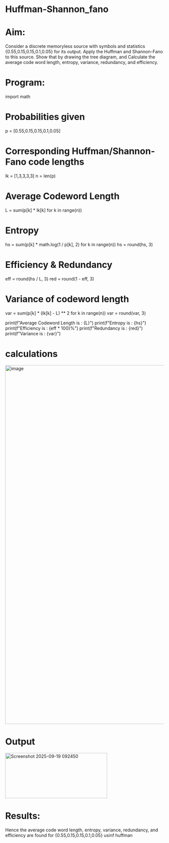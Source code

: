 # Huffman-Shannon_fano
# Aim:
Consider a discrete memoryless source with symbols and statistics {0.55,0.15,0.15,0.1,0.05} for its output. 
Apply the Huffman and Shannon-Fano to this source. 
Show that by drawing the tree diagram, and 
Calculate the average code word length, entropy, variance, redundancy, and efficiency.
# Program:
import math

# Probabilities given
p = [0.55,0.15,0.15,0.1,0.05]

# Corresponding Huffman/Shannon-Fano code lengths
lk = [1,3,3,3,3]
n = len(p)

# Average Codeword Length
L = sum(p[k] * lk[k] for k in range(n))

# Entropy
hs = sum(p[k] * math.log(1 / p[k], 2) for k in range(n))
hs = round(hs, 3)

# Efficiency & Redundancy
eff = round(hs / L, 3)
red = round(1 - eff, 3)

# Variance of codeword length
var = sum(p[k] * (lk[k] - L) ** 2 for k in range(n))
var = round(var, 3)

print(f"Average Codeword Length is : {L}")
print(f"Entropy is : {hs}")
print(f"Efficiency is : {eff * 100}%")
print(f"Redundancy is : {red}")
print(f"Variance is : {var}")

# calculations
<img width="973" height="1140" alt="image" src="https://github.com/user-attachments/assets/4382a79e-3401-4110-9e3c-3bef175301d8" />


# Output
<img width="324" height="144" alt="Screenshot 2025-09-19 092450" src="https://github.com/user-attachments/assets/df27fe19-79fc-403d-80af-5c222a08ef04" />


# Results:
Hence the average code word length, entropy, variance, redundancy, and efficiency are found for  {0.55,0.15,0.15,0.1,0.05} usinf huffman
